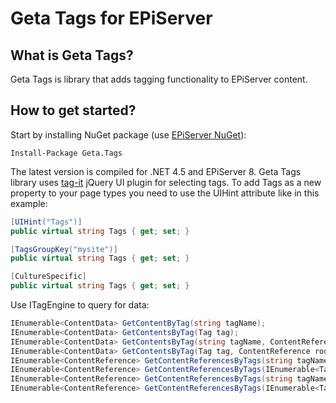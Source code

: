Geta Tags for EPiServer
====
## What is Geta Tags?

Geta Tags is library that adds tagging functionality to EPiServer content.

## How to get started?

Start by installing NuGet package (use [EPiServer NuGet](http://nuget.episerver.com/)):

    Install-Package Geta.Tags

The latest version is compiled for .NET 4.5 and EPiServer 8. 
Geta Tags library uses [tag-it](https://github.com/aehlke/tag-it) jQuery UI plugin for selecting tags.
To add Tags as a new property to your page types you need to use the UIHint attribute like in this example:

```csharp
[UIHint("Tags")]
public virtual string Tags { get; set; }

[TagsGroupKey("mysite")]
public virtual string Tags { get; set; }

[CultureSpecific]
public virtual string Tags { get; set; }
```

Use ITagEngine to query for data:
```csharp
IEnumerable<ContentData> GetContentByTag(string tagName);
IEnumerable<ContentData> GetContentsByTag(Tag tag);
IEnumerable<ContentData> GetContentsByTag(string tagName, ContentReference rootContentReference);
IEnumerable<ContentData> GetContentsByTag(Tag tag, ContentReference rootContentReference);
IEnumerable<ContentReference> GetContentReferencesByTags(string tagNames);
IEnumerable<ContentReference> GetContentReferencesByTags(IEnumerable<Tag> tags);
IEnumerable<ContentReference> GetContentReferencesByTags(string tagNames, ContentReference rootContentReference);
IEnumerable<ContentReference> GetContentReferencesByTags(IEnumerable<Tag> tags, ContentReference rootContentReference);
```
